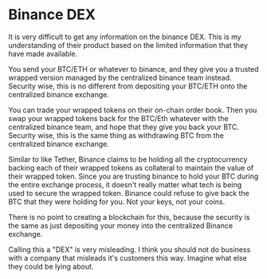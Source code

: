 Binance DEX
===========


It is very difficult to get any information on the binance DEX. This is my understanding of their product based on the limited information that they have made available.

You send your BTC/ETH or whatever to binance, and they give you a trusted wrapped version managed by the centralized binance team instead.
Security wise, this is no different from depositing your BTC/ETH onto the centralized binance exchange.

You can trade your wrapped tokens on their on-chain order book.
Then you swap your wrapped tokens back for the BTC/Eth whatever with the centralized binance team, and hope that they give you back your BTC.
Security wise, this is the same thing as withdrawing BTC from the centralized binance exchange.

Similar to like Tether, Binance claims to be holding all the cryptocurrency backing each of their wrapped tokens as collateral to maintain the value of their wrapped token. Since you are trusting binance to hold your BTC during the entire exchange process, it doesn't really matter what tech is being used to secure the wrapped token.
Binance could refuse to give back the BTC that they were holding for you.
Not your keys, not your coins.

There is no point to creating a blockchain for this, because the security is the same as just depositing your money into the centralized Binance exchange. 

Calling this a "DEX" is very misleading. I think you should not do business with a company that misleads it's customers this way. Imagine what else they could be lying about.

